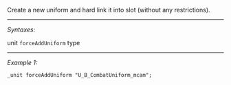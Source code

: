 Create a new uniform and hard link it into slot (without any restrictions).


---
*Syntaxes:*

unit `forceAddUniform` type

---
*Example 1:*

```sqf
_unit forceAddUniform "U_B_CombatUniform_mcam";
```